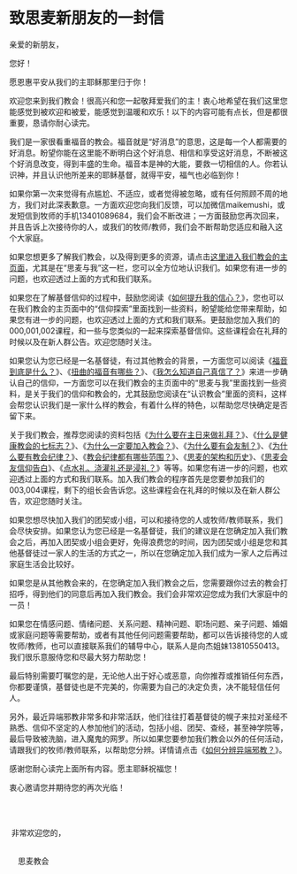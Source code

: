 # 致思麦新朋友的一封信



<p>亲爱的新朋友，</p>

<p>您好！</p>

<p>愿恩惠平安从我们的主耶稣那里归于你！</p>

<p>欢迎您来到我们教会！很高兴和您一起敬拜爱我们的主！衷心地希望在我们这里您能感觉到被欢迎和被爱，能感觉到温暖和欢乐！以下的内容可能有点长，但是都很重要，恳请你耐心读完。</p>

<p>我们是一家很看重福音的教会。福音就是“好消息”的意思，这是每一个人都需要的好消息。盼望你能在这里能不断明白这个好消息、相信和享受这好消息，不断被这个好消息改变，得到丰盛的生命。福音本是神的大能，要救一切相信的人。你若认识神，并且认识他所差来的耶稣基督，就得平安，福气也必临到你！</p>

<p>如果你第一次来觉得有点尴尬、不适应，或者觉得被忽略，或有任何照顾不周的地方，我们对此深表歉意。一方面欢迎您向我们反馈，可以加微信maikemushi，或发短信到牧师的手机13401089684，我们会不断改进；一方面鼓励您再次回来，并且告诉上次接待你的人，或我们的牧师/教师，我们会不断帮助您适应和融入这个大家庭。</p>

<p>如果您想更多了解我们教会，以及得到更多的资源，请点击<a href="https://www.simai.life">这里进入我们教会的主页面</a>，尤其是在“思麦与我”这一栏，您可以全方位地认识我们。如果您有进一步的问题，也欢迎透过上面的方式和我们联系。</p>

<p>如果您在了解基督信仰的过程中，鼓励您阅读《<a href="/node/12924">如何提升我的信心？</a>》，您也可以在我们教会的主页面中的“信仰探索”里面找到一些资料，盼望能给您带来帮助，如果您有进一步的问题，也欢迎透过上面的方式和我们联系。更鼓励您加入我们的000,001,002课程，和一些与您类似的一起来探索基督信仰。这些课程会在礼拜的时候以及在新人群公告。欢迎您随时关注。</p>

<p>如果您认为您已经是一名基督徒，有过其他教会的背景，一方面您可以阅读《<a href="/node/12574">福音到底是什么？</a>》、《<a href="/node/12713">扭曲的福音有哪些？</a>》、《<a href="/node/12669">我怎么知道自己真信了？</a>》来进一步确认自己的信仰，一方面您可以在我们教会的主页面中的“思麦与我”里面找到一些资料，是关于我们的信仰和教会的，尤其鼓励您阅读在“认识教会”里面的资料，这样会帮您认识我们是一家什么样的教会，有着什么样的特色，以帮助您尽快确定是否留下来。</p>

<p>关于我们教会，推荐您阅读的资料包括《<a href="/node/27294">为什么要在主日来做礼拜？</a>》、《<a href="/node/12850">什么是健康教会的七标志？</a>》、《<a href="/node/12541">为什么一定要加入教会？</a>》、《<a href="/node/12544">为什么要有会友制？</a>》、《<a href="/node/12550">为什么要有教会纪律？</a>》、《<a href="/node/12553">教会纪律都有哪些范围？</a>》、《<a href="/node/12539">思麦的架构和历史</a>》、《<a href="/node/12740">思麦会友信仰告白</a>》、《<a href="/node/12838">点水礼、浇灌礼还是浸礼？</a>》等等。如果您有进一步的问题，也欢迎透过上面的方式和我们联系。加入我们教会的程序首先是您要参加我们的003,004课程，剩下的组长会告诉您。这些课程会在礼拜的时候以及在新人群公告，欢迎您随时关注。</p>

<p>如果您想尽快加入我们的团契或小组，可以和接待您的人或牧师/教师联系，我们会尽快安排。如果您认为您已经是一名基督徒，我们的建议是在您确定加入我们教会之后，再加入团契或小组会更好，免得浪费您的时间，因为团契或小组是您和其他基督徒过一家人的生活的方式之一，所以在您确定加入我们成为一家人之后再过家庭生活会比较好。</p>

<p>如果您是从其他教会来的，在您确定加入我们教会之后，您需要跟你过去的教会打招呼，得到他们的同意后再加入我们教会。我们会非常欢迎您成为我们大家庭中的一员！</p>

<p>如果您在情感问题、情绪问题、关系问题、精神问题、职场问题、亲子问题、婚姻或家庭问题等需要帮助，或者有其他任何问题需要帮助，都可以告诉接待您的人或牧师/教师，也可以直接联系我们的辅导中心，联系人是向杰姐妹13810550413。我们很乐意服侍您和尽最大努力帮助您！</p>

<p>最后特别需要叮嘱您的是，无论他人出于好心或恶意，向你推荐或推销任何东西，你都要谨慎，基督徒也是不完美的，你需要为自己的决定负责，决不能轻信任何人。</p>

<p>另外，最近异端邪教非常多和非常活跃，他们往往打着基督徒的幌子来拉对圣经不熟悉、信仰不坚定的人参加他们的活动，包括小组、团契、查经，甚至神学院等，最后导致被洗脑，进入魔鬼的网罗。所以如果您要参加我们教会以外的任何活动，请跟我们的牧师/教师联系，以帮助您分辨。详情请点击《<a href="/node/27629">如何分辨异端邪教？</a>》。</p>

<p>感谢您耐心读完上面所有内容。愿主耶稣祝福您！</p>

<p>衷心邀请您并期待您的再次光临！</p>

<p>&nbsp; &nbsp; &nbsp; &nbsp; &nbsp; &nbsp; &nbsp; &nbsp; &nbsp; &nbsp; &nbsp; &nbsp; &nbsp; &nbsp; &nbsp; &nbsp; &nbsp; &nbsp; &nbsp; &nbsp; &nbsp; &nbsp; &nbsp; &nbsp; &nbsp; &nbsp; &nbsp; &nbsp; &nbsp; &nbsp; &nbsp; &nbsp; &nbsp; &nbsp; &nbsp; &nbsp; &nbsp; &nbsp; &nbsp;</p>

<p>&nbsp; &nbsp; &nbsp; &nbsp; &nbsp; &nbsp; &nbsp; &nbsp; &nbsp; &nbsp; &nbsp; &nbsp; &nbsp; &nbsp; &nbsp; &nbsp; &nbsp; &nbsp; &nbsp; &nbsp; &nbsp; &nbsp; &nbsp; &nbsp; &nbsp; &nbsp; &nbsp; &nbsp; &nbsp; &nbsp; &nbsp; &nbsp; &nbsp; &nbsp; &nbsp; &nbsp; &nbsp; &nbsp; &nbsp; &nbsp; &nbsp; &nbsp; &nbsp; &nbsp; &nbsp; &nbsp; &nbsp; &nbsp; &nbsp; &nbsp; &nbsp; &nbsp; &nbsp; &nbsp; &nbsp; &nbsp; &nbsp; &nbsp; &nbsp; &nbsp; &nbsp; &nbsp; &nbsp; &nbsp;非常欢迎您的，</p>

<p>&nbsp; &nbsp; &nbsp; &nbsp; &nbsp; &nbsp; &nbsp; &nbsp; &nbsp; &nbsp; &nbsp; &nbsp; &nbsp; &nbsp; &nbsp; &nbsp; &nbsp; &nbsp; &nbsp; &nbsp; &nbsp; &nbsp; &nbsp; &nbsp; &nbsp; &nbsp; &nbsp; &nbsp; &nbsp; &nbsp; &nbsp; &nbsp; &nbsp; &nbsp; &nbsp; &nbsp; &nbsp; &nbsp; &nbsp; &nbsp; &nbsp; &nbsp; &nbsp; &nbsp; &nbsp; &nbsp; &nbsp; &nbsp; &nbsp; &nbsp; &nbsp; &nbsp; &nbsp; &nbsp; &nbsp; &nbsp; &nbsp; &nbsp; &nbsp; &nbsp; &nbsp; &nbsp; &nbsp; &nbsp; &nbsp; &nbsp; 思麦教会</p>